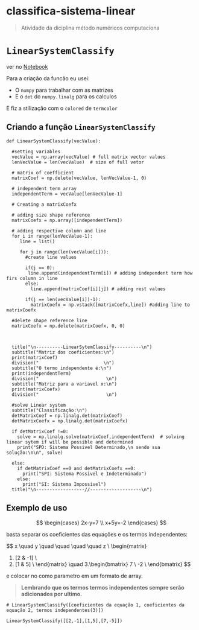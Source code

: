 # classifica-sistema-linear
> Atividade da diciplina método numéricos computaciona

# `LinearSystemClassify`
ver no [Notebook](./LinearSystemClassify.ipynb)

Para a criação da funcão eu usei: 
- O `numpy` para trabalhar com as matrizes
- E o `det` do `numpy.linalg` para os calculos

E fiz a stilização com o `colored` de `termcolor` 

## Criando a função `LinearSystemClassify`
```
def LinearSystemClassify(vecValue):
  
  #setting variables
  vecValue = np.array(vecValue) # full matrix vector values
  lenVecValue = len(vecValue)  # size of full vetor
  
  # matrix of coefficient
  matrixCoef = np.delete(vecValue, lenVecValue-1, 0)

  # independent term array
  independentTerm = vecValue[lenVecValue-1] 
  
  # Creating a matrixCoefx
  
  # adding size shape reference
  matrixCoefx = np.array([independentTerm]) 
  
  # adding respective column and line
  for i in range(lenVecValue-1):
     line = list()

     for j in range(len(vecValue[i])):
       #create line values

       if(j == 0): 
        line.append(independentTerm[i]) # adding independent term how firs column in line
       else:
         line.append(matrixCoef[i][j]) # adding rest values
            
       if(j == len(vecValue[i])-1):
         matrixCoefx = np.vstack([matrixCoefx,line]) #adding line to matrixCoefx  

  #delete shape reference line
  matrixCoefx = np.delete(matrixCoefx, 0, 0)


  
  title("\n----------LinearSytemClassify----------\n")
  subtitle("Matriz dos coeficientes:\n")
  print(matrixCoef)
  division("                        \n")
  subtitle("O termo independente é:\n")
  print(independentTerm)
  division("                         \n")
  subtitle("Matriz para a variavel x:\n")
  print(matrixCoefx)
  division("                         \n")
  
  #solve Linear system
  subtitle("Classificação:\n")
  detMatrixCoef = np.linalg.det(matrixCoef)
  detMatrixCoefx = np.linalg.det(matrixCoefx)

  if detMatrixCoef !=0: 
    solve = np.linalg.solve(matrixCoef,independentTerm)  # solving linear sytem if will be possible and determined
    print("SPD: Sistema Possivel Determinado,\n sendo sua solução:\n\n", solve)

  else:
    if detMatrixCoef ==0 and detMatrixCoefx ==0:
      print("SPI: Sistema Possivel e Indeterminado")
    else:
      print("SI: Sistema Impossivel")
  title("\n------------------//-------------------\n")
```

## Exemplo de uso

$$
\begin{cases}
2x-y=7   \\ 
x+5y=-2 
\end{cases}
$$

basta separar os coeficientes das equações e os termos independentes:

$$
  x \quad y \quad \quad \quad \quad z \\
\begin{matrix}
1. [2 & -1]  \\
2. [1 & 5]   \\
\end{matrix}
\quad 3.\begin{bmatrix}
7   \\
-2   \\
\end{bmatrix}
$$

e colocar no como parametro em um formato de array.

>**Lembrando que os termos termos independentes sempre serão adicionados por ultimo.**

```
# LinearSystemClassify([coeficientes da equação 1, coeficientes da equação 2, termos independentes(3)])

LinearSystemClassify([[2,-1],[1,5],[7,-5]])

```